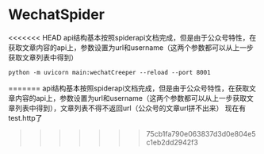 # WechatSpider
<<<<<<< HEAD
api结构基本按照spiderapi文档完成，但是由于公众号特性，在获取文章内容的api上，参数设置为url和username（这两个参数都可以从上一步获取文章列表中得到）
```shell
python -m uvicorn main:wechatCreeper --reload --port 8001
```
=======
api结构基本按照spiderapi文档完成，但是由于公众号特性，在获取文章内容的api上，参数设置为url和username（这两个参数都可以从上一步获取文章列表中得到），文章列表不得不返回url（公众号的文章url拼不出来）
现在有test.http了
>>>>>>> 75cb1fa790e063837d3d0e804e5c1eb2dd2942f3
